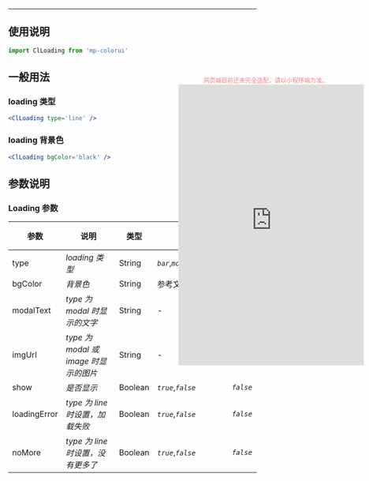 ****

## 使用说明

```jsx
import ClLoading from 'mp-colorui'
```



## 一般用法

### loading 类型

```jsx
<ClLoading type='line' />
```

### loading 背景色

```jsx
<ClLoading bgColor='black' />
```



## 参数说明

### Loading 参数

| 参数         | 说明                                  | 类型    | 可选值                             | 默认值    |
| ------------ | ------------------------------------- | ------- | ---------------------------------- | --------- |
| type         | *loading 类型*                        | String  | *`bar`*,*`modal`*,*`bar`*,*`line`* | *`bar`*   |
| bgColor      | *背景色*                              | String  | 参考文档 [默认色](/home/color)     | *`blue`*  |
| modalText    | *type 为 modal 时显示的文字*          | String  | -                                  | -         |
| imgUrl       | *type 为 modal 或 image 时显示的图片* | String  | -                                  | -         |
| show         | *是否显示*                            | Boolean | *`true`*,*`false`*                 | *`false`* |
| loadingError | *type 为 line 时设置，加载失败*       | Boolean | *`true`*,*`false`*                 | *`false`* |
| noMore       | *type 为 line 时设置，没有更多了*     | Boolean | *`true`*,*`false`*                 | *`false`* |


<div style="position: fixed; right:10px; top: 5%">
<div style="width: 355px; display: flex; flex-wrap: wrap; justify-content: center; align-items: center; font-size: 12px; color: lightcoral">网页端目前还未完全适配，请以小程序端为准。</div>
<iframe style="border: 1px solid antiquewhite" src="https://yinliangdream.github.io/mp-colorui-h5-demo/#/pages/components/loading/index" height="568" width="375"></iframe>
</div>
